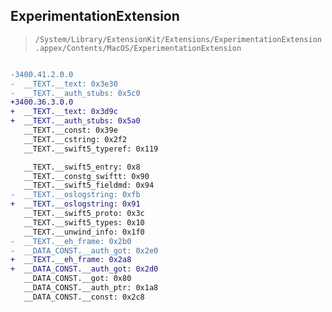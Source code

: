 ## ExperimentationExtension

> `/System/Library/ExtensionKit/Extensions/ExperimentationExtension.appex/Contents/MacOS/ExperimentationExtension`

```diff

-3400.41.2.0.0
-  __TEXT.__text: 0x3e30
-  __TEXT.__auth_stubs: 0x5c0
+3400.36.3.0.0
+  __TEXT.__text: 0x3d9c
+  __TEXT.__auth_stubs: 0x5a0
   __TEXT.__const: 0x39e
   __TEXT.__cstring: 0x2f2
   __TEXT.__swift5_typeref: 0x119

   __TEXT.__swift5_entry: 0x8
   __TEXT.__constg_swiftt: 0x90
   __TEXT.__swift5_fieldmd: 0x94
-  __TEXT.__oslogstring: 0xfb
+  __TEXT.__oslogstring: 0x91
   __TEXT.__swift5_proto: 0x3c
   __TEXT.__swift5_types: 0x10
   __TEXT.__unwind_info: 0x1f0
-  __TEXT.__eh_frame: 0x2b0
-  __DATA_CONST.__auth_got: 0x2e0
+  __TEXT.__eh_frame: 0x2a8
+  __DATA_CONST.__auth_got: 0x2d0
   __DATA_CONST.__got: 0x80
   __DATA_CONST.__auth_ptr: 0x1a8
   __DATA_CONST.__const: 0x2c8

```
